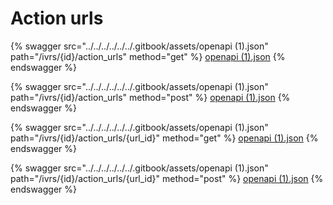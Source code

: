 # Action urls

{% swagger src="../../../../../../.gitbook/assets/openapi (1).json" path="/ivrs/{id}/action_urls" method="get" %}
[openapi (1).json](<../../../../../../.gitbook/assets/openapi (1).json>)
{% endswagger %}

{% swagger src="../../../../../../.gitbook/assets/openapi (1).json" path="/ivrs/{id}/action_urls" method="post" %}
[openapi (1).json](<../../../../../../.gitbook/assets/openapi (1).json>)
{% endswagger %}

{% swagger src="../../../../../../.gitbook/assets/openapi (1).json" path="/ivrs/{id}/action_urls/{url_id}" method="get" %}
[openapi (1).json](<../../../../../../.gitbook/assets/openapi (1).json>)
{% endswagger %}

{% swagger src="../../../../../../.gitbook/assets/openapi (1).json" path="/ivrs/{id}/action_urls/{url_id}" method="post" %}
[openapi (1).json](<../../../../../../.gitbook/assets/openapi (1).json>)
{% endswagger %}
